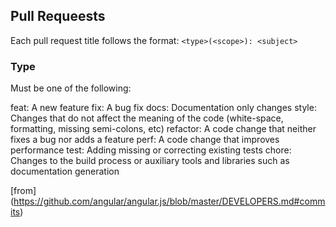 ## Pull Requeests
Each pull request title follows the format: 
`<type>(<scope>): <subject>`
### Type
Must be one of the following:

feat: A new feature
fix: A bug fix
docs: Documentation only changes
style: Changes that do not affect the meaning of the code (white-space, formatting, missing semi-colons, etc)
refactor: A code change that neither fixes a bug nor adds a feature
perf: A code change that improves performance
test: Adding missing or correcting existing tests
chore: Changes to the build process or auxiliary tools and libraries such as documentation generation

[from] (https://github.com/angular/angular.js/blob/master/DEVELOPERS.md#commits) 